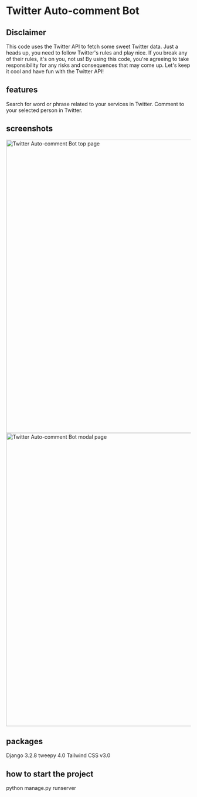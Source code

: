 # Twitter Auto-comment Bot

## Disclaimer
This code uses the Twitter API to fetch some sweet Twitter data. Just a heads up, you need to follow Twitter's rules and play nice. If you break any of their rules, it's on you, not us! By using this code, you're agreeing to take responsibility for any risks and consequences that may come up. Let's keep it cool and have fun with the Twitter API!

## features
Search for word or phrase related to your services in Twitter. 
Comment to your selected person in Twitter.

## screenshots
<img src="https://github.com/dorothy8699/twoopy/blob/main/screenshots/top.png" width="800" alt="Twitter Auto-comment Bot top page">

<img src="https://github.com/dorothy8699/twoopy/blob/main/screenshots/modal.png" width="800" alt="Twitter Auto-comment Bot modal page">


## packages
Django 3.2.8
tweepy 4.0
Tailwind CSS v3.0

## how to start the project 
python manage.py runserver
